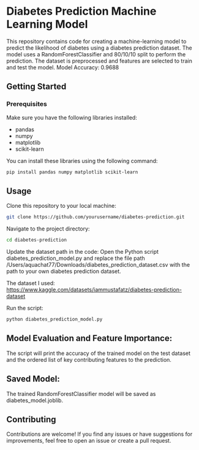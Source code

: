 # Diabetes Prediction Machine Learning Model

This repository contains code for creating a machine-learning model to predict the likelihood of diabetes using a diabetes prediction dataset. The model uses a RandomForestClassifier and 80/10/10 split to perform the prediction. The dataset is preprocessed and features are selected to train and test the model. Model Accuracy: 0.9688

## Getting Started

### Prerequisites

Make sure you have the following libraries installed:

- pandas
- numpy
- matplotlib
- scikit-learn

You can install these libraries using the following command:

```bash
pip install pandas numpy matplotlib scikit-learn
```

## Usage

Clone this repository to your local machine:
```bash
git clone https://github.com/yourusername/diabetes-prediction.git
```

Navigate to the project directory:
```bash
cd diabetes-prediction
```

Update the dataset path in the code:
Open the Python script diabetes_prediction_model.py and replace the file path /Users/aquachat77/Downloads/diabetes_prediction_dataset.csv with the path to your own diabetes prediction dataset. 

The dataset I used: https://www.kaggle.com/datasets/iammustafatz/diabetes-prediction-dataset

Run the script:
```bash
python diabetes_prediction_model.py
```

## Model Evaluation and Feature Importance:
The script will print the accuracy of the trained model on the test dataset and the ordered list of key contributing features to the prediction.

## Saved Model:
The trained RandomForestClassifier model will be saved as diabetes_model.joblib.

## Contributing
Contributions are welcome! If you find any issues or have suggestions for improvements, feel free to open an issue or create a pull request.
